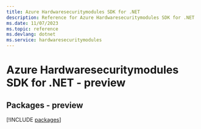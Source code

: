 ```yaml
---
title: Azure Hardwaresecuritymodules SDK for .NET
description: Reference for Azure Hardwaresecuritymodules SDK for .NET
ms.date: 11/07/2023
ms.topic: reference
ms.devlang: dotnet
ms.service: hardwaresecuritymodules
---
```

# Azure Hardwaresecuritymodules SDK for .NET - preview
## Packages - preview
[!INCLUDE [packages](hardwaresecuritymodules-index.md)]